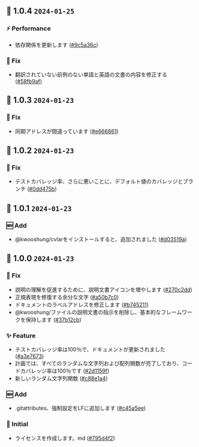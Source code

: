 ## 🎉 1.0.4 `2024-01-25`
### ⚡ Performance
- 依存関係を更新します ([#9c5a36c](https://github.com/kwooshung/files/commit/9c5a36c03c5c3f434a41ff34f439d522a6b58422))
### 🐛 Fix
- 翻訳されていない前例のない単語と英語の文書の内容を修正する ([#58fb9af](https://github.com/kwooshung/files/commit/58fb9af2da4dab907abc56f2107bb95344fda8d8))

## 🎉 1.0.3 `2024-01-23`
### 🐛 Fix
- 同期アドレスが間違っています ([#e666861](https://github.com/kwooshung/files/commit/e6668611d81dc3799d4652ea6fc3bfd68cc017ef))

## 🎉 1.0.2 `2024-01-23`
### 🐛 Fix
- テストカバレッジ率、さらに悪いことに、デフォルト値のカバレッジとブランチ ([#0dd475b](https://github.com/kwooshung/files/commit/0dd475b0aa370cc584563fe7f35e2460e08a0e7b))

## 🎉 1.0.1 `2024-01-23`
### 🆕 Add
- @kwooshung/cvlarをインストールすると、追加されました ([#d03519a](https://github.com/kwooshung/files/commit/d03519a9b0ddd3df739b029e60d8aaf97fd71088))

## 🎉 1.0.0 `2024-01-23`
### 🐛 Fix
- 説明の理解を促進するために、説明文書アイコンを増やします ([#270c2dd](https://github.com/kwooshung/files/commit/270c2ddd9ed91a7ea7d2265020cc9dcb21f77b12))
- 正規表現を修復する余分な文字 ([#a50b7c0](https://github.com/kwooshung/files/commit/a50b7c07339b0084478c846b5fe675225442dfd0))
- ドキュメントのラベルアドレスを修正します ([#b745211](https://github.com/kwooshung/files/commit/b7452116b13812c6ac058228d875f124ff68df36))
- @kwooshung/ファイルの説明文書の指示を削除し、基本的なフレームワークを保持します ([#37b12cb](https://github.com/kwooshung/files/commit/37b12cb9edae4859f407a6f5c5a234df0445bf06))
### ✨ Feature
- テストカバレッジ率は100％で、ドキュメントが更新されました ([#a3e7673](https://github.com/kwooshung/files/commit/a3e767357675a2fc349510572ccaa52b72dad507))
- 計画では、すべてのランダムな文字列および配列関数が完了しており、コードカバレッジ率は100％です ([#2d1159f](https://github.com/kwooshung/files/commit/2d1159fc6f99ddd0769bc605a17c9269f271627e))
- 新しいランダム文字列関数 ([#c88e1a4](https://github.com/kwooshung/files/commit/c88e1a4e5511e913a6194df93b9e4c07a504813e))
### 🆕 Add
- .gitattributes、強制設定をLFに追加します ([#c45a5ee](https://github.com/kwooshung/files/commit/c45a5ee2722626b288c3088492f23fd9ef886452))
### 🍻 Initial
- ライセンスを作成します。md ([#795d4f2](https://github.com/kwooshung/files/commit/795d4f2ad6c17e7bcda8077242dc71464bfaee74))